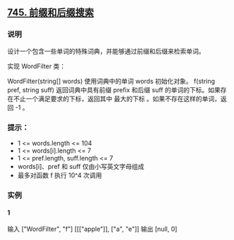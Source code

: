 ## [745. 前缀和后缀搜索](https://leetcode.cn/problems/prefix-and-suffix-search/)

### 说明
设计一个包含一些单词的特殊词典，并能够通过前缀和后缀来检索单词。

实现 WordFilter 类：

WordFilter(string[] words) 使用词典中的单词 words 初始化对象。
f(string pref, string suff) 返回词典中具有前缀 prefix 和后缀 suff 的单词的下标。如果存在不止一个满足要求的下标，返回其中 最大的下标 。如果不存在这样的单词，返回 -1 。

### 提示：
* 1 <= words.length <= 104
* 1 <= words[i].length <= 7
* 1 <= pref.length, suff.length <= 7
* words[i]、pref 和 suff 仅由小写英文字母组成
* 最多对函数 f 执行 10^4 次调用

### 实例
#### 1
输入
["WordFilter", "f"]
[[["apple"]], ["a", "e"]]
输出
[null, 0]